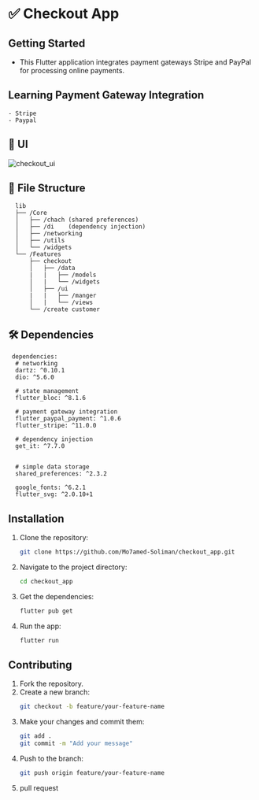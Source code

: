 #  ✅ Checkout App

 ## Getting Started
   - This Flutter application integrates payment gateways Stripe and PayPal for processing online payments.
 ##  Learning Payment Gateway Integration
    - Stripe
    - Paypal
 ## 📱 UI 
 ![checkout_ui](https://github.com/user-attachments/assets/0bfb6507-a07f-480c-bd6e-8d38ee316089)
 
 ## 📁 File Structure
      lib
      ├── /Core
      │   ├── /chach (shared preferences)
      │   ├── /di    (dependency injection)
      │   ├── /networking
      │   ├── /utils
      │   └── /widgets
      └── /Features
          ├── checkout
          │   ├── /data
          |   |   ├── /models
          │   |   └── /widgets
          │   ├── /ui
          |   |   ├── /manger
          │   |   └── /views
          └── /create customer
                
 ## 🛠 Dependencies
     dependencies:
      # networking
      dartz: ^0.10.1
      dio: ^5.6.0
      
      # state management
      flutter_bloc: ^8.1.6
      
      # payment gateway integration
      flutter_paypal_payment: ^1.0.6
      flutter_stripe: ^11.0.0
      
      # dependency injection
      get_it: ^7.7.0
      
      
      # simple data storage
      shared_preferences: ^2.3.2
      
      google_fonts: ^6.2.1        
      flutter_svg: ^2.0.10+1
      
## Installation
1. Clone the repository:
   ```sh
   git clone https://github.com/Mo7amed-Soliman/checkout_app.git
   ```
2. Navigate to the project directory:
   ```sh
   cd checkout_app
   ```
3. Get the dependencies:
   ```sh
   flutter pub get
   ```
4. Run the app:
   ```sh
   flutter run
   ```
## Contributing
1. Fork the repository.
2. Create a new branch:
   ```sh
   git checkout -b feature/your-feature-name
   ```
3. Make your changes and commit them:
   ```sh
   git add .
   git commit -m "Add your message"
   ```
4. Push to the branch:
   ```sh
   git push origin feature/your-feature-name
   ```
5. pull request

